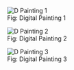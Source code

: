 ![D Painting 1](https://github.com/Rajs0ni/Graphics-and-Me/blob/master/Digital_Paintings/DSC_8875.jpg)  
Fig: Digital Painting 1  

![D Painting 2](https://github.com/Rajs0ni/Graphics-and-Me/blob/master/Digital_Paintings/IMG_2903.jpg)  
Fig: Digital Painting 2  

![D Painting 3](https://github.com/Rajs0ni/Graphics-and-Me/blob/master/Digital_Paintings/smudge-background-8.jpg)  
Fig: Digital Painting 3  
